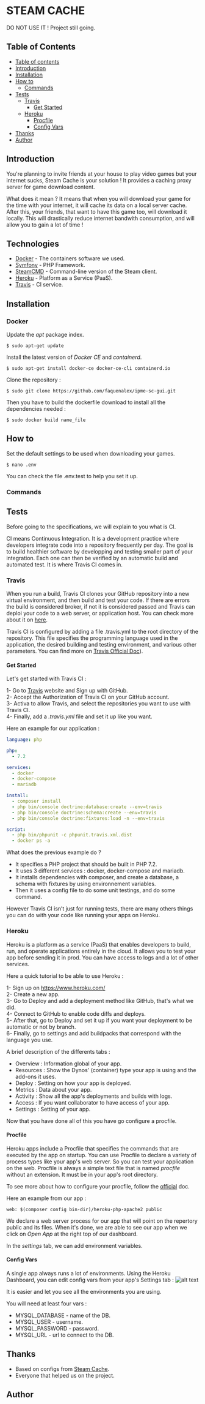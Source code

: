 # STEAM CACHE 

DO NOT USE IT !
Project still going.

## Table of Contents

* [Table of contents](#table-of-contents)
* [Introduction](#introduction)
* [Installation](#installation)
* [How to](#how-to)
    - [Commands](#commands)
* [Tests](#tests)
    - [Travis](#travis)
        - [Get Started](#get-started)
    - [Heroku](#heroku)
        - [Procfile](#procfile)
        - [Config Vars](#config-vars)
* [Thanks](#thanks)
* [Author](#author)

## Introduction

You're planning to invite friends at your house to play video games but your internet sucks, Steam Cache is your solution !
It provides a caching proxy server for game download content.

What does it mean ?
It means that when you will download your game for the time with your internet, it will cache its data on a local server cache. After this, your friends, that want to have this game too, will download it locally. This will drastically reduce internet bandwith consumption, and will allow you to gain a lot of time !

## Technologies

* [Docker](https://hub.docker.com/r/steamcache/monolithic) - The containers software we used.
* [Symfony](https://symfony.com/) - PHP Framework.
* [SteamCMD](https://developer.valvesoftware.com/wiki/SteamCMD) - Command-line version of the Steam client.
* [Heroku](https://devcenter.heroku.com/categories/reference) - Platform as a Service (PaaS).
* [Travis](https://docs.travis-ci.com/) - CI service.


## Installation

### Docker

Update the *apt* package index.

```shell
$ sudo apt-get update
```
Install the latest version of *Docker CE* and *containerd*.

```shell
$ sudo apt-get install docker-ce docker-ce-cli containerd.io
```

Clone the repository :

```shell
$ sudo git clone https://github.com/faquenalex/ipme-sc-gui.git
```

Then you have to build the dockerfile download to install all the dependencies needed :

```shell
$ sudo docker build name_file
```

## How to

Set the default settings to be used when downloading your games.

```shell
$ nano .env
```
 You can check the file .env.test to help you set it up.


 ### Commands

## Tests

Before going to the specifications, we will explain to you what is CI.

CI means Continuous Integration. It is a development practice where developers integrate code into a repository frequently per day. The goal is to build healthier software by developping and testing smaller part of your integration. Each one can then be verified by an automatic build and automated test. It is where Travis CI comes in.


### Travis

When you run a build, Travis CI clones your GitHub repository into a new virtual environment, and then build and test your code. If there are errors the build is considered broker, if not it is considered passed and Travis can deploi your code to a web server, or application host. You can check more about it on [here](https://docs.travis-ci.com/user/for-beginners/).

Travis CI is configured by adding a file .travis.yml to the root directory of the repository. This file specifies the programming  language used in the application, the desired building and testing environment, and various other parameters. You can find more on [Travis Official Doc](https://docs.travis-ci.com/user/customizing-the-build)).

#### Get Started

Let's get started with Travis CI :

1- Go to [Travis](https://travis-ci.com/) website and Sign up with GitHub. \
2- Accept the Authorization of Travis CI on your GitHub account. \
3- Activa to allow Travis, and select the repositories you want to use with Travis CI. \
4- Finally, add a *.travis.yml* file and set it up like you want.

Here an example for our application :

```yml
language: php

php:
  - 7.2

services:
  - docker
  - docker-compose
  - mariadb

install:
  - composer install
  - php bin/console doctrine:database:create --env=travis
  - php bin/console doctrine:schema:create --env=travis
  - php bin/console doctrine:fixtures:load -n --env=travis

script:
  - php bin/phpunit -c phpunit.travis.xml.dist
  - docker ps -a
```
What does the previous example do ?
- It specifies a PHP project that should be built in PHP 7.2.
- It uses 3 different services : docker, docker-compose and mariadb.
- It installs dependencies with composer, and create a database, a schema with fixtures by using environnement variables.
- Then it uses a config file to do some unit testings, and do some command.



However Travis CI isn’t just for running tests, there are many others things you can do with your code like running your apps on Heroku.

### Heroku

Heroku is a platform as a service (PaaS) that enables developers to build, run, and operate applications entirely in the cloud. It allows you to test your app before sending it in prod. You can have access to logs and a lot of other services.

Here a quick tutorial to be able to use Heroku :

 1- Sign up on https://www.heroku.com/ \
 2- Create a new app. \
 3- Go to Deploy and add a deployment method like GitHub, that's what we did. \
 4- Connect to GitHub to enable code diffs and deploys. \
 5- After that, go to Deploy and set it up if you want your deployment to be automatic or not by branch. \
 6- Finally, go to settings and add buildpacks that correspond with the language you use.

A brief description of the differents tabs :

- Overview : Information global of your app.
- Resources : Show the Dynos' (container) type your app is using and the add-ons it uses.
- Deploy : Setting on how your app is deployed.
- Metrics : Data about your app.
- Activity : Show all the app's deployments and builds with logs.
- Access : If you want collaborator to have access of your app.
- Settings : Setting of your app.

Now that you have done all of this you have go configure a procfile.

#### Procfile

Heroku apps include a Procfile that specifies the commands that are executed by the app on startup.
You can use Procfile to declare a variety of process types like your app's web server. So you can test your application on the web.
Procfile is always a simple text file that is named *procfile* without an extension. It must be in your app's root directory.

To see more about how to configure your procfile, follow the [official](https://devcenter.heroku.com/articles/procfile) doc.

Here an example from our app :

```
web: $(composer config bin-dir)/heroku-php-apache2 public
```

We declare a web server process for our app that will point on the repertory public and its files.
When it's done, we are able to see our app when we click on *Open App* at the right top of our dashboard.

In the *settings* tab, we can add environment variables.

#### Config Vars

A single app always runs a lot of environments.
Using the Heroku Dashboard, you can edit config vars from your app's Settings tab :
![alt text](https://image.prntscr.com/image/CN9Fa7taRMiVwx9G4DrZRQ.png)

It is easier and let you see all the environments you are using.

You will need at least four vars :

- MYSQL_DATABASE - name of the DB.
- MYSQL_USER -  username.
- MYSQL_PASSWORD - password.
- MYSQL_URL - url to connect to the DB.


## Thanks

- Based on configs from [Steam Cache](https://github.com/steamcache/).
- Everyone that helped us on the project.


## Author
